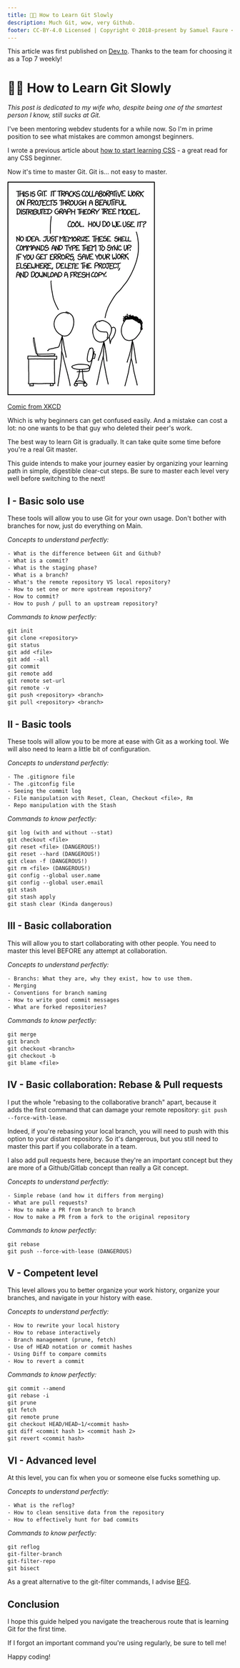 ```yaml
---
title: 🧑‍💼 How to Learn Git Slowly
description: Much Git, wow, very Github.
footer: CC-BY-4.0 Licensed | Copyright © 2018-present by Samuel Faure <3
---
```


This article was first published on [Dev.to](https://dev.to/samuelfaure/how-to-learn-git-slowly-38fa). Thanks to the team for choosing it as a Top 7 weekly!

# 🧑‍💼 How to Learn Git Slowly

*This post is dedicated to my wife who, despite being one of the smartest person I know, still sucks at Git.*

I've been mentoring webdev students for a while now. So I'm in prime position to see what mistakes are common amongst beginners.

I wrote a previous article about [how to start learning CSS](./HowToStartCss) - a great read for any CSS beginner.

Now it's time to master Git. Git is... not easy to master.

![Xkcd comic about Git](/images/xkcd_git.webp)

[Comic from XKCD](https://xkcd.com/)

Which is why beginners can get confused easily. And a mistake can cost a lot: no one wants to be that guy who deleted their peer's work.

The best way to learn Git is gradually. It can take quite some time before you're a real Git master.

This guide intends to make your journey easier by organizing your learning path in simple, digestible clear-cut steps. Be sure to master each level very well before switching to the next!

## I - Basic solo use

These tools will allow you to use Git for your own usage. Don't bother with branches for now, just do everything on Main.

*Concepts to understand perfectly:*
```
- What is the difference between Git and Github?
- What is a commit?
- What is the staging phase?
- What is a branch?
- What's the remote repository VS local repository?
- How to set one or more upstream repository?
- How to commit?
- How to push / pull to an upstream repository?
```

*Commands to know perfectly:*
```
git init
git clone <repository>
git status
git add <file>
git add --all
git commit
git remote add
git remote set-url
git remote -v
git push <repository> <branch>
git pull <repository> <branch>
```

## II - Basic tools

These tools will allow you to be more at ease with Git as a working tool. We will also need to learn a little bit of configuration.

*Concepts to understand perfectly:*
```
- The .gitignore file
- The .gitconfig file
- Seeing the commit log
- File manipulation with Reset, Clean, Checkout <file>, Rm
- Repo manipulation with the Stash
```

*Commands to know perfectly:*
```
git log (with and without --stat)
git checkout <file>
git reset <file> (DANGEROUS!)
git reset --hard (DANGEROUS!)
git clean -f (DANGEROUS!)
git rm <file> (DANGEROUS!)
git config --global user.name
git config --global user.email
git stash
git stash apply
git stash clear (Kinda dangerous)
```

## III - Basic collaboration

This will allow you to start collaborating with other people. You need to master this level BEFORE any attempt at collaboration.

*Concepts to understand perfectly:*
```
- Branchs: What they are, why they exist, how to use them.
- Merging
- Conventions for branch naming
- How to write good commit messages
- What are forked repositories?
```

*Commands to know perfectly:*
```
git merge
git branch
git checkout <branch>
git checkout -b
git blame <file>
```

## IV - Basic collaboration: Rebase & Pull requests

I put the whole "rebasing to the collaborative branch" apart, because it adds the first command that can damage your remote repository: `git push --force-with-lease`.

Indeed, if you're rebasing your local branch, you will need to push with this option to your distant repository. So it's dangerous, but you still need to master this part if you collaborate in a team.

I also add pull requests here, because they're an important concept but they are more of a Github/Gitlab concept than really a Git concept.

*Concepts to understand perfectly:*
```
- Simple rebase (and how it differs from merging)
- What are pull requests?
- How to make a PR from branch to branch
- How to make a PR from a fork to the original repository
```

*Commands to know perfectly:*
```
git rebase
git push --force-with-lease (DANGEROUS)
```

## V - Competent level

This level allows you to better organize your work history, organize your branches, and navigate in your history with ease.

*Concepts to understand perfectly:*
```
- How to rewrite your local history
- How to rebase interactively
- Branch management (prune, fetch)
- Use of HEAD notation or commit hashes
- Using Diff to compare commits
- How to revert a commit
```

*Commands to know perfectly:*
```
git commit --amend
git rebase -i
git prune
git fetch
git remote prune
git checkout HEAD/HEAD~1/<commit hash>
git diff <commit hash 1> <commit hash 2>
git revert <commit hash>
```

## VI - Advanced level

At this level, you can fix when you or someone else fucks something up.

*Concepts to understand perfectly:*
```
- What is the reflog?
- How to clean sensitive data from the repository
- How to effectively hunt for bad commits
```

*Commands to know perfectly:*
```
git reflog
git-filter-branch
git-filter-repo
git bisect
```

As a great alternative to the git-filter commands, I advise [BFG](https://rtyley.github.io/bfg-repo-cleaner/).

## Conclusion

I hope this guide helped you navigate the treacherous route that is learning Git for the first time.

If I forgot an important command you're using regularly, be sure to tell me!

Happy coding!

